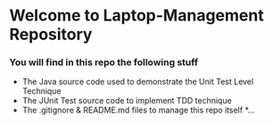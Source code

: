 # Welcome to Laptop-Management Repository
### You will find in this repo the following stuff
* The Java source code used to demonstrate the Unit Test Level Technique
* The JUnit Test source code to implement TDD technique 
* The .gitignore & README.md files to manage this repo itself
*...